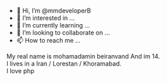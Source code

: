 - 👋 Hi, I’m @mmdeveloperB
- 👀 I’m interested in ...
- 🌱 I’m currently learning ...
- 💞️ I’m looking to collaborate on ...
- 📫 How to reach me ...

My real name is mohamadamin beiranvand
And im 14.   
I lives in a Iran / Lorestan / Khoramabad.       
I love php
